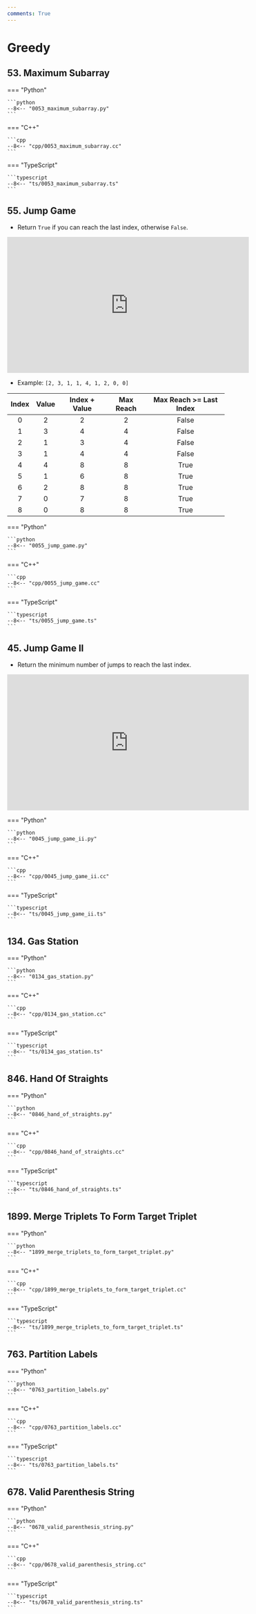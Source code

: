 ```yaml
---
comments: True
---
```


# Greedy

## 53. Maximum Subarray

=== "Python"

    ```python
    --8<-- "0053_maximum_subarray.py"
    ```

=== "C++"

    ```cpp
    --8<-- "cpp/0053_maximum_subarray.cc"
    ```

=== "TypeScript"

    ```typescript
    --8<-- "ts/0053_maximum_subarray.ts"
    ```

## 55. Jump Game

-   Return `True` if you can reach the last index, otherwise `False`.

<iframe width="560" height="315" src="https://www.youtube.com/embed/Yan0cv2cLy8?si=musT5NViPicljg7x" title="YouTube video player" frameborder="0" allow="accelerometer; autoplay; clipboard-write; encrypted-media; gyroscope; picture-in-picture; web-share" referrerpolicy="strict-origin-when-cross-origin" allowfullscreen></iframe>

-   Example: `[2, 3, 1, 1, 4, 1, 2, 0, 0]`

| Index | Value | Index + Value | Max Reach | Max Reach >= Last Index |
| :---: | :---: | :-----------: | :-------: | :---------------------: |
|   0   |   2   |       2       |     2     |          False          |
|   1   |   3   |       4       |     4     |          False          |
|   2   |   1   |       3       |     4     |          False          |
|   3   |   1   |       4       |     4     |          False          |
|   4   |   4   |       8       |     8     |          True           |
|   5   |   1   |       6       |     8     |          True           |
|   6   |   2   |       8       |     8     |          True           |
|   7   |   0   |       7       |     8     |          True           |
|   8   |   0   |       8       |     8     |          True           |

=== "Python"

    ```python
    --8<-- "0055_jump_game.py"
    ```

=== "C++"

    ```cpp
    --8<-- "cpp/0055_jump_game.cc"
    ```

=== "TypeScript"

    ```typescript
    --8<-- "ts/0055_jump_game.ts"
    ```

## 45. Jump Game II

-   Return the minimum number of jumps to reach the last index.

<iframe width="560" height="315" src="https://www.youtube.com/embed/dJ7sWiOoK7g?si=3kc-pp4rs3Dk7Jqk" title="YouTube video player" frameborder="0" allow="accelerometer; autoplay; clipboard-write; encrypted-media; gyroscope; picture-in-picture; web-share" referrerpolicy="strict-origin-when-cross-origin" allowfullscreen></iframe>

=== "Python"

    ```python
    --8<-- "0045_jump_game_ii.py"
    ```

=== "C++"

    ```cpp
    --8<-- "cpp/0045_jump_game_ii.cc"
    ```

=== "TypeScript"

    ```typescript
    --8<-- "ts/0045_jump_game_ii.ts"
    ```

## 134. Gas Station

=== "Python"

    ```python
    --8<-- "0134_gas_station.py"
    ```

=== "C++"

    ```cpp
    --8<-- "cpp/0134_gas_station.cc"
    ```

=== "TypeScript"

    ```typescript
    --8<-- "ts/0134_gas_station.ts"
    ```

## 846. Hand Of Straights

=== "Python"

    ```python
    --8<-- "0846_hand_of_straights.py"
    ```

=== "C++"

    ```cpp
    --8<-- "cpp/0846_hand_of_straights.cc"
    ```

=== "TypeScript"

    ```typescript
    --8<-- "ts/0846_hand_of_straights.ts"
    ```

## 1899. Merge Triplets To Form Target Triplet

=== "Python"

    ```python
    --8<-- "1899_merge_triplets_to_form_target_triplet.py"
    ```

=== "C++"

    ```cpp
    --8<-- "cpp/1899_merge_triplets_to_form_target_triplet.cc"
    ```

=== "TypeScript"

    ```typescript
    --8<-- "ts/1899_merge_triplets_to_form_target_triplet.ts"
    ```

## 763. Partition Labels

=== "Python"

    ```python
    --8<-- "0763_partition_labels.py"
    ```

=== "C++"

    ```cpp
    --8<-- "cpp/0763_partition_labels.cc"
    ```

=== "TypeScript"

    ```typescript
    --8<-- "ts/0763_partition_labels.ts"
    ```

## 678. Valid Parenthesis String

=== "Python"

    ```python
    --8<-- "0678_valid_parenthesis_string.py"
    ```

=== "C++"

    ```cpp
    --8<-- "cpp/0678_valid_parenthesis_string.cc"
    ```

=== "TypeScript"

    ```typescript
    --8<-- "ts/0678_valid_parenthesis_string.ts"
    ```
